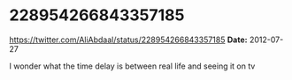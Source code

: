 # 228954266843357185
https://twitter.com/AliAbdaal/status/228954266843357185
**Date:** 2012-07-27

I wonder what the time delay is between real life and seeing it on tv
